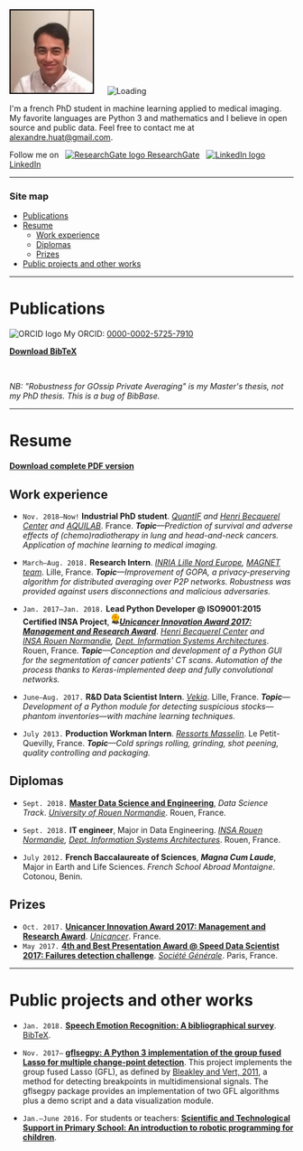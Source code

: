 <img alt="Portrait" src="portrait_cv_20180922_border.jpg" height="150">
&nbsp;&nbsp;&nbsp;&nbsp;
<img alt="Loading" src="http://25.media.tumblr.com/tumblr_lritgdc4d61qlnzs9o1_500.gif" height="150">

I'm a french PhD student in machine learning applied to medical imaging. My favorite languages are Python 3 and mathematics and I believe in open source and public data. Feel free to contact me at <alexandre.huat@gmail.com>.

Follow me on &nbsp;
[<img alt="ResearchGate logo" src="https://images.ecosia.org/Alfr2xryPo50DtJ6bFqKuLKNBmw=/0x390/smart/https%3A%2F%2Fcampuspress.yale.edu%2Fcnspy%2Ffiles%2F2016%2F06%2FGBfhn7j7-1xth4vd.png" height="20"> ResearchGate](https://www.researchgate.net/profile/Alexandre_Huat)
&nbsp;
[<img alt="LinkedIn logo" src="https://images.ecosia.org/nASKS2sjLf2my3qoYh9IQpR1UkM=/0x390/smart/http%3A%2F%2Fwww.tv-bay.com%2Fimg%2Fbasic%2Ficon_linkedin.png" height="20"> LinkedIn](https://www.linkedin.com/in/alexandre-huat/)

----

### Site map

* [Publications](#publications)
* [Resume](#resume)
    * [Work experience](#work-experience)
    * [Diplomas](#diplomas)
    * [Prizes](#prizes)
* [Public projects and other works](#public-projects-and-other-works)

----

# Publications

<img alt="ORCID logo" src="https://images.ecosia.org/fVt7pKcQcnb-YA5UgJv0lbP_OuQ=/0x390/smart/https%3A%2F%2Fwww.electrochem.org%2Fwp-content%2Fuploads%2F2017%2F11%2FORCID-icon.png" height="20"> My ORCID: [0000-0002-5725-7910](https://orcid.org/0000-0002-5725-7910)

**[Download BibTeX](https://raw.githubusercontent.com/alexandrehuat/alexandrehuat.github.io/master/my_publications.bib)**

<div>
<script src="https://bibbase.org/service/mendeley/fdd686a8-32de-38c0-97f8-853ef3fffb3e?jsonp=1"></script>
</div>
<br>

*NB: "Robustness for GOssip Private Averaging" is my Master's thesis, not my PhD thesis. This is a bug of BibBase.*

----

# Resume

**[Download complete PDF version](https://cdn.cvdesignr.com/cv/pdf/5b04a76514fcb_843ac8e20257f990ea18f04e30248362dee9b946.pdf)**

## Work experience

* `Nov. 2018–Now!` **Industrial PhD student**. *[QuantIF](http://www.litislab.fr/equipe/quantif/) and [Henri Becquerel Center](https://www.becquerel.fr/) and [AQUILAB](http://www.aquilab.com/)*. France. *__Topic__—Prediction of survival and adverse effects of (chemo)radiotherapy in lung and head-and-neck cancers. Application of machine learning to medical imaging.*

* `March–Aug. 2018.`  **Research Intern**. *[INRIA Lille Nord Europe](https://www.inria.fr/centre/lille), [MAGNET team](https://team.inria.fr/magnet)*. Lille, France. *__Topic__—Improvement of GOPA, a privacy-preserving algorithm for distributed averaging over P2P networks. Robustness was provided against users disconnections and malicious adversaries.*

* `Jan. 2017–Jan. 2018.`  **Lead Python Developer @ ISO9001:2015 Certified INSA Project**, <img alt="Award" src="images/award-medal.png" height="20">**_[Unicancer Innovation Award 2017: Management and Research Award](http://www.unicancer.fr/actualites/groupe/prix-unicancer-innovation-2017-les-centres-reinventent-cancerologie-pour-les-patients#bodycomp)_**. *[Henri Becquerel Center](http://www.becquerel.fr/) and [INSA Rouen Normandie](https://www.insa-rouen.fr), [Dept. Information Systems Architectures](http://asi.insa-rouen.fr/?language=en)*. Rouen, France. *__Topic__—Conception and development of a Python GUI for the segmentation of cancer patients' CT scans. Automation of the process thanks to Keras-implemented deep and fully convolutional networks.*

* `June–Aug. 2017.` **R&D Data Scientist Intern**. *[Vekia](http://www.vekia.co.uk)*. Lille, France. *__Topic__—Development of a Python module for detecting suspicious stocks—phantom inventories—with machine learning techniques.*

* `July 2013.` **Production Workman Intern**. *[Ressorts Masselin](http://www.masselin.com/fr/)*. Le Petit-Quevilly, France. _**Topic**—Cold springs rolling, grinding, shot peening, quality controlling and packaging._

## Diplomas

* `Sept. 2018.` **[Master Data Science and Engineering](http://mastersid.univ-rouen.fr/eng/index_en.php)**, *Data Science Track*. *[University of Rouen Normandie](http://www.univ-rouen.fr)*. Rouen, France.

* `Sept. 2018.` **IT engineer**, Major in Data Engineering. *[INSA Rouen Normandie](https://www.insa-rouen.fr), [Dept. Information Systems Architectures](http://asi.insa-rouen.fr/?language=en)*. Rouen, France.

* `July 2012.` **French Baccalaureate of Sciences**, **_Magna Cum Laude_**, Major in Earth and Life Sciences. *French School Abroad Montaigne*. Cotonou, Benin.

## Prizes

* `Oct. 2017.` **[Unicancer Innovation Award 2017: Management and Research Award](http://www.unicancer.fr/actualites/groupe/prix-unicancer-innovation-2017-les-centres-reinventent-cancerologie-pour-les-patients#bodycomp)**. *[Unicancer](http://www.unicancer.fr)*. France.
* `May 2017.` **[4th and Best Presentation Award @ Speed Data Scientist 2017: Failures detection challenge](http://speed-data-scientist.bemyapp.com)**. *[Société Générale](https://www.societegenerale.fr)*. Paris, France.

----

# Public projects and other works

* `Jan. 2018.` **[Speech Emotion Recognition: A bibliographical survey](SER_Survey_elsarticle.pdf)**. [BibTeX](SER_Survey_cite_this.bib).

* `Nov. 2017–` **[gflsegpy: A Python 3 implementation of the group fused Lasso for multiple change-point detection](https://github.com/alexandrehuat/gflsegpy)**. This project implements the group fused Lasso (GFL), as defined by [Bleakley and Vert, 2011](https://arxiv.org/abs/1106.4199), a method for detecting breakpoints in multidimensional signals. The gflsegpy package provides an implementation of two GFL algorithms plus a demo script and a data visualization module.

* `Jan.–June 2016.` For students or teachers: **[Scientific and Technological Support in Primary School: An introduction to robotic programming for children](https://www.dropbox.com/s/s3966fsgtphrx1s/ASTEP2016_AlexandreHuat_Rapport.pdf?dl=0)**.
